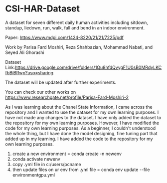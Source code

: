 # CSI-HAR-Dataset
A dataset for seven different daily human activities including sitdown, standup, liedown, run, walk,  fall and bend in an indoor environment.

Paper: https://www.mdpi.com/1424-8220/21/21/7225/pdf

Work by Parisa Fard Moshiri, Reza Shahbazian, Mohammad Nabati, and Seyed Ali Ghorashi

Dataset Link:https://drive.google.com/drive/folders/1Qu8hfdQvygF1U0sB0MRdyLKCfbBiBRwp?usp=sharing

The dataset will be updated after further experiments.

You can check our other works on https://www.researchgate.net/profile/Parisa-Fard-Moshiri-2

As I was learning about the Chanel State Information, I came across the repository and I wanted to use the dataset for my own learning purposes. I have not made any changes to the dataset. I have only added the dataset to the repository for my own learning purposes.
However, I have modified the code for my own learning purposes. As a beginner, I couldn't understood the whole thing, but I have done the model designing, fine tuning part that added up in my learning. I have added the code to the repository for my own learning purposes.


1) create a new environment = conda create -n newenv 
2) conda activate newenv
3) copy .yml file in c:/users/pcname
4) then update files on ur env from .yml file = conda env update --file environmentgpu.yml


